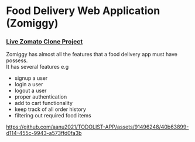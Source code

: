 <h1> Food Delivery Web Application (Zomiggy) </h1> 
<h3> <a href="https://food-delivery-application-clone.onrender.com" target="_b">Live Zomato Clone Project</a></h3>
<div> Zomiggy has almost all the features that a food delivery app must have possess.</div>
<div>It has several features e.g <div>
      <ul>
        <li> signup a user</li>
        <li> login a user</li>
        <li> logout a user</li>
        <li> proper authentication </li>
        <li> add to cart functionality</li>
        <li> keep track of all order history</li>
        <li> filtering out required food items </li>    
    </ul>
  </div>
</div>  

https://github.com/aanu2021/TODOLIST-APP/assets/91496248/40b63899-d114-455c-9943-a573ffd0fa3b



  
